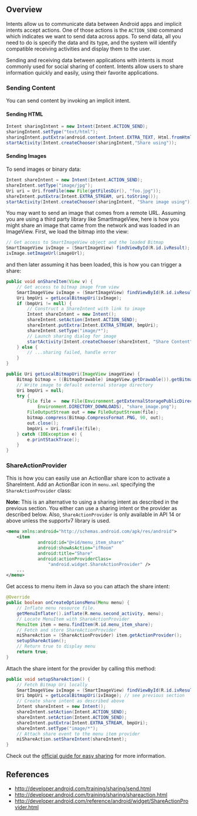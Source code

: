 ## Overview

Intents allow us to communicate data between Android apps and implicit intents accept actions. One of those actions is the `ACTION_SEND` command which indicates we want to send data across apps. To send data, all you need to do is specify the data and its type, and the system will identify compatible receiving activities and display them to the user.

Sending and receiving data between applications with intents is most commonly used for social sharing of content. Intents allow users to share information quickly and easily, using their favorite applications.

### Sending Content

You can send content by invoking an implicit intent. 

#### Sending HTML

```java
Intent sharingIntent = new Intent(Intent.ACTION_SEND);
sharingIntent.setType("text/html");
sharingIntent.putExtra(android.content.Intent.EXTRA_TEXT, Html.fromHtml("<p>This is the text shared.</p>"));
startActivity(Intent.createChooser(sharingIntent,"Share using"));
```

#### Sending Images

To send images or binary data:

```java
Intent shareIntent = new Intent(Intent.ACTION_SEND);
shareIntent.setType("image/jpg");
Uri uri = Uri.fromFile(new File(getFilesDir(), "foo.jpg"));
shareIntent.putExtra(Intent.EXTRA_STREAM, uri.toString());
startActivity(Intent.createChooser(sharingIntent, "Share image using"));
```

You may want to send an image that comes from a remote URL. Assuming you are using a third party library like SmartImageView, here is how you might share an image that came from the network and was loaded in an ImageView. First, we load the bitmap into the view:

```java
// Get access to SmartImageView object and the loaded Bitmap 
SmartImageView ivImage = (SmartImageView) findViewById(R.id.ivResult);
ivImage.setImageUrl(imageUrl);
```

and then later assuming it has been loaded, this is how you can trigger a share:

```java
public void onShareItem(View v) {
    // Get access to bitmap image from view
    SmartImageView ivImage = (SmartImageView) findViewById(R.id.ivResult);
    Uri bmpUri = getLocalBitmapUri(ivImage);
    if (bmpUri != null) {
        // Construct a ShareIntent with link to image
        Intent shareIntent = new Intent();
        shareIntent.setAction(Intent.ACTION_SEND);
        shareIntent.putExtra(Intent.EXTRA_STREAM, bmpUri);
        shareIntent.setType("image/*");
        // Launch sharing dialog for image
        startActivity(Intent.createChooser(shareIntent, "Share Content"));	
    } else {
        // ...sharing failed, handle error
    }
}

public Uri getLocalBitmapUri(ImageView imageView) {
    Bitmap bitmap = ((BitmapDrawable) imageView.getDrawable()).getBitmap();
    // Write image to default external storage directory   
    Uri bmpUri = null;
    try {
        File file =  new File(Environment.getExternalStoragePublicDirectory(  
            Environment.DIRECTORY_DOWNLOADS), "share_image.png");  
        FileOutputStream out = new FileOutputStream(file);
        bitmap.compress(Bitmap.CompressFormat.PNG, 90, out);
        out.close();
        bmpUri = Uri.fromFile(file);
    } catch (IOException e) {
        e.printStackTrace();
    }
}
```

### ShareActionProvider

This is how you can easily use an ActionBar share icon to activate a ShareIntent. Add an ActionBar icon in `menu.xml` specifying the `ShareActionProvider` class:

**Note:** This is an alternative to using a sharing intent as described in the previous section. You either can use a sharing intent or the provider as described below. Also, `ShareActionProvider` is only available in API 14 or above unless the supportv7 library is used.

```xml
<menu xmlns:android="http://schemas.android.com/apk/res/android">
    <item
            android:id="@+id/menu_item_share"
            android:showAsAction="ifRoom"
            android:title="Share"
            android:actionProviderClass=
                "android.widget.ShareActionProvider" />
    ...
</menu>
```

Get access to menu item in Java so you can attach the share intent:

```java
@Override
public boolean onCreateOptionsMenu(Menu menu) {
    // Inflate menu resource file.
    getMenuInflater().inflate(R.menu.second_activity, menu);
    // Locate MenuItem with ShareActionProvider
    MenuItem item = menu.findItem(R.id.menu_item_share);
    // Fetch and store ShareActionProvider
    miShareAction = (ShareActionProvider) item.getActionProvider();
    setupShareAction();
    // Return true to display menu
    return true;
}
```

Attach the share intent for the provider by calling this method:

```java
public void setupShareAction() {
    // Fetch Bitmap Uri locally
    SmartImageView ivImage = (SmartImageView) findViewById(R.id.ivResult);
    Uri bmpUri = getLocalBitmapUri(ivImage); // see previous section
    // Create share intent as described above
    Intent shareIntent = new Intent();
    shareIntent.setAction(Intent.ACTION_SEND);
    shareIntent.setAction(Intent.ACTION_SEND);
    shareIntent.putExtra(Intent.EXTRA_STREAM, bmpUri);
    shareIntent.setType("image/*");
    // Attach share event to the menu item provider
    miShareAction.setShareIntent(shareIntent);
}
```

Check out the [official guide for easy sharing](http://developer.android.com/training/sharing/shareaction.html) for more information.

## References

* <http://developer.android.com/training/sharing/send.html>
* <http://developer.android.com/training/sharing/shareaction.html>
* <http://developer.android.com/reference/android/widget/ShareActionProvider.html>